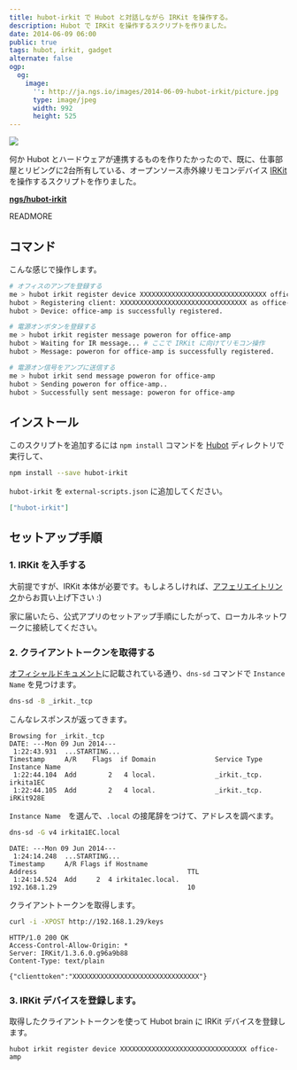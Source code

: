 ```yaml
---
title: hubot-irkit で Hubot と対話しながら IRKit を操作する。
description: Hubot で IRKit を操作するスクリプトを作りました。
date: 2014-06-09 06:00
public: true
tags: hubot, irkit, gadget
alternate: false
ogp:
  og:
    image:
      '': http://ja.ngs.io/images/2014-06-09-hubot-irkit/picture.jpg
      type: image/jpeg
      width: 992
      height: 525
---
```


![](2014-06-09-hubot-irkit/picture.jpg)

何か Hubot とハードウェアが連携するものを作りたかったので、既に、仕事部屋とリビングに2台所有している、オープンソース赤外線リモコンデバイス [IRKit] を操作するスクリプトを作りました。

**[ngs/hubot-irkit]**

READMORE

コマンド
------

こんな感じで操作します。

```bash
# オフィスのアンプを登録する
me > hubot irkit register device XXXXXXXXXXXXXXXXXXXXXXXXXXXXXXXX office-amp
hubot > Registering client: XXXXXXXXXXXXXXXXXXXXXXXXXXXXXXXX as office-amp...
hubot > Device: office-amp is successfully registered.

# 電源オンボタンを登録する
me > hubot irkit register message poweron for office-amp
hubot > Waiting for IR message... # ここで IRKit に向けてリモコン操作
hubot > Message: poweron for office-amp is successfully registered.

# 電源オン信号をアンプに送信する
me > hubot irkit send message poweron for office-amp
hubot > Sending poweron for office-amp..
hubot > Successfully sent message: poweron for office-amp
```

インストール
----------

このスクリプトを追加するには `npm install` コマンドを [Hubot] ディレクトリで実行して、

```bash
npm install --save hubot-irkit
```

`hubot-irkit` を `external-scripts.json` に追加してください。

```json
["hubot-irkit"]
```

セットアップ手順
-------------

### 1. IRKit を入手する

大前提ですが、IRKit 本体が必要です。もしよろしければ、[アフェリエイトリンク]からお買い上げ下さい :)

家に届いたら、公式アプリのセットアップ手順にしたがって、ローカルネットワークに接続してください。

### 2. クライアントトークンを取得する

[オフィシャルドキュメント]に記載されている通り、`dns-sd` コマンドで `Instance Name` を見つけます。


```bash
dns-sd -B _irkit._tcp
```

こんなレスポンスが返ってきます。

```
Browsing for _irkit._tcp
DATE: ---Mon 09 Jun 2014---
 1:22:43.931  ...STARTING...
Timestamp     A/R    Flags  if Domain               Service Type         Instance Name
 1:22:44.104  Add        2   4 local.               _irkit._tcp.         irkita1EC
 1:22:44.105  Add        2   4 local.               _irkit._tcp.         iRKit928E
```

`Instance Name`　を選んで、`.local` の接尾辞をつけて、アドレスを調べます。

```bash
dns-sd -G v4 irkita1EC.local
```

```
DATE: ---Mon 09 Jun 2014---
 1:24:14.248  ...STARTING...
Timestamp     A/R Flags if Hostname                               Address                                      TTL
 1:24:14.524  Add     2  4 irkita1ec.local.                       192.168.1.29                                 10
```

クライアントトークンを取得します。

```bash
curl -i -XPOST http://192.168.1.29/keys
```

```
HTTP/1.0 200 OK
Access-Control-Allow-Origin: *
Server: IRKit/1.3.6.0.g96a9b88
Content-Type: text/plain

{"clienttoken":"XXXXXXXXXXXXXXXXXXXXXXXXXXXXXXXX"}
```

### 3. IRKit デバイスを登録します。

取得したクライアントトークンを使って Hubot brain に IRKit デバイスを登録します。

```
hubot irkit register device XXXXXXXXXXXXXXXXXXXXXXXXXXXXXXXX office-amp
```



[Hubot]: https://hubot.github.com/
[IRKit]: http://getirkit.com/
[ngs/hubot-irkit]: https://github.com/ngs/hubot-irkit
[ngs/ngsbot]: https://github.com/ngs/ngsbot
[Hubot]: http://hubot.github.com/
[IRKit]: http://getirkit.com/en/
[アフェリエイトリンク]: http://www.amazon.co.jp/gp/product/B00H91KK26/ref=as_li_ss_tl?ie=UTF8&camp=247&creative=7399&creativeASIN=B00H91KK26&linkCode=as2&tag=atsushnagased-22
[オフィシャルドキュメント]: http://getirkit.com/#IRKit-Device-API
[Hubot]: https://hubot.github.com/
[Atsushi Nagase]: http://ngs.io/
[MIT License]: LICENSE

